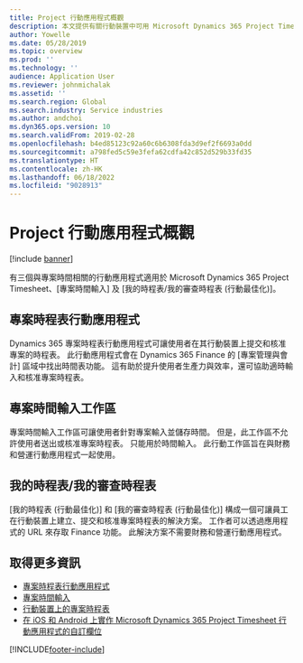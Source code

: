 ```yaml
---
title: Project 行動應用程式概觀
description: 本文提供有關行動裝置中可用 Microsoft Dynamics 365 Project Timesheet、專案時間項目和「我的時程表/時程表」之專案時間相關應用程式的一般資訊。
author: Yowelle
ms.date: 05/28/2019
ms.topic: overview
ms.prod: ''
ms.technology: ''
audience: Application User
ms.reviewer: johnmichalak
ms.assetid: ''
ms.search.region: Global
ms.search.industry: Service industries
ms.author: andchoi
ms.dyn365.ops.version: 10
ms.search.validFrom: 2019-02-28
ms.openlocfilehash: b4ed85123c92a60c6b6308fda3d9ef2f6693a0dd
ms.sourcegitcommit: a798fed5c59e3fefa62cdfa42c852d529b33fd35
ms.translationtype: HT
ms.contentlocale: zh-HK
ms.lasthandoff: 06/18/2022
ms.locfileid: "9028913"
---
```

# <a name="project-mobile-applications-overview"></a>Project 行動應用程式概觀

[!include [banner](../includes/banner.md)]

有三個與專案時間相關的行動應用程式適用於 Microsoft Dynamics 365 Project Timesheet、[專案時間輸入] 及 [我的時程表/我的審查時程表 (行動最佳化)]。

## <a name="project-timesheet-mobile-app"></a>專案時程表行動應用程式

Dynamics 365 專案時程表行動應用程式可讓使用者在其行動裝置上提交和核准專案的時程表。 此行動應用程式會在 Dynamics 365 Finance 的 [專案管理與會計] 區域中找出時間表功能。 這有助於提升使用者生產力與效率，還可協助適時輸入和核准專案時程表。

## <a name="project-time-entry-workspace"></a>專案時間輸入工作區

專案時間輸入工作區可讓使用者針對專案輸入並儲存時間。 但是，此工作區不允許使用者送出或核准專案時程表。 只能用於時間輸入。 此行動工作區旨在與財務和營運行動應用程式一起使用。

## <a name="my-timesheetstimesheets-for-my-review"></a>我的時程表/我的審查時程表

[我的時程表 (行動最佳化)] 和 [我的審查時程表 (行動最佳化)] 構成一個可讓員工在行動裝置上建立、提交和核准專案時程表的解決方案。 工作者可以透過應用程式的 URL 來存取 Finance 功能。 此解決方案不需要財務和營運行動應用程式。

## <a name="for-more-information"></a>取得更多資訊

- [專案時程表行動應用程式](project-timesheet.md)
- [專案時間輸入]( project-time-entry-mobile-workspace.md)
- [行動裝置上的專案時程表](Mobile-timesheets.md)
- [在 iOS 和 Android 上實作 Microsoft Dynamics 365 Project Timesheet 行動應用程式的自訂欄位](custom-fields-mobile.md)


[!INCLUDE[footer-include](../includes/footer-banner.md)]